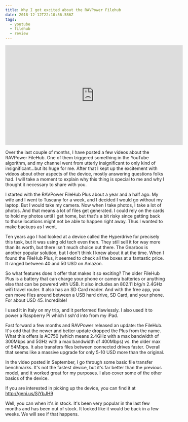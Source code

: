 ```yaml
---
title: Why I got excited about the RAVPower Filehub
date: 2018-12-12T22:10:56.586Z
tags:
  - youtube
  - filehub
  - review
---
```


<iframe width="560" height="315" src="https://www.youtube.com/embed/VfwNUEz603A" frameborder="0" allow="accelerometer; autoplay; encrypted-media; gyroscope; picture-in-picture" allowfullscreen></iframe>

Over the last couple of months, I have posted a few videos about the RAVPower FileHub. One of them triggered something in the YouTube algorithm, and my channel went from utterly insignificant to only kind of insignificant...but its huge for me. After that I kept up the excitement with videos about other aspects of the device, mostly answering questions folks had. I will take a moment to explain why this thing is special to me and why I thought it necessary to share with you.

I started with the RAVPower FileHub Plus about a year and a half ago. My wife and I went to Tuscany for a week, and I decided I would go without my laptop. But I would take my camera. Now when I take photos, I take a lot of photos. And that means a lot of files get generated. I could rely on the cards to hold my photos until I get home, but that's a bit risky since getting back to those locations might not be able to happen right away. Thus I wanted to make backups as I went. 

Ten years ago I had looked at a device called the Hyperdrive for precisely this task, but it was using old tech even then. They still sell it for way more than its worth, but there isn't much choice out there. The Gnarbox is another popular solution, but I don't think I knew about it at the time. When I found the FileHub Plus, it seemed to check all the boxes at a fantastic price. It ranged between 40 and 50 USD on Amazon. 

So what features does it offer that makes it so exciting? The older FileHub Plus is a battery that can charge your phone or camera batteries or anything else that can be powered with USB. It also includes an 802.11 b/g/n 2.4GHz wifi travel router. It also has an SD Card reader. And with the free app, you can move files around between a USB hard drive, SD Card, and your phone. For about USD 45. Incredible!

I used it in Italy on my trip, and it performed flawlessly. I also used it to power a Raspberry Pi which I ssh'd into from my iPad. 

Fast forward a few months and RAVPower released an update: the FileHub. It's odd that the newer and better update dropped the Plus from the name. What this offers is AC750 (which means 2.4GHz with a max bandwidth of 300Mbps and 5GHz with a max bandwidth of 400Mbps) vs. the older max of 54Mbps. It also transfers files between connected drives faster. Overall that seems like a massive upgrade for only 5-10 USD more than the original. 

In the video posted in September, I go through some basic file transfer benchmarks. It's not the fastest device, but it's far better than the previous model, and it worked great for my purposes. I also cover some of the other basics of the device. 

If you are interested in picking up the device, you can find it at  http://geni.us/SjYbJH9

Well, you can when it's in stock. It's been very popular in the last few months and has been out of stock. It looked like it would be back in a few weeks. We will see if that happens. 
